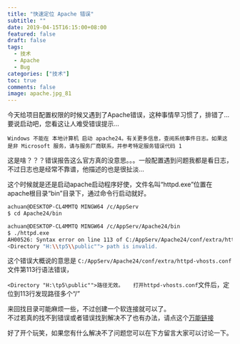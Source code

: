 ```yaml
---
title: "快速定位 Apache 错误"
subtitle: ""
date: 2019-04-15T16:15:00+08:00
featured: false
draft: false
tags:
  - 技术
  - Apache
  - Bug
categories: ["技术"]
toc: true
comments: false
image: apache.jpg_81
---
```

今天给项目配置权限的时候又遇到了Apache错误，这种事情早习惯了，排错了...要说启动吧，您看这让人难受错误提示...

    Windows 不能在 本地计算机 启动 apache24。有关更多信息，查阅系统事件日志。如果这是非 Microsoft 服务，请与服务厂商联系，并参考特定服务错误代码 1

这是啥？？？错误报告这么官方真的没意思。。。一般配置遇到问题我都是看日志，不过日志也是经常不靠谱，他描述的也是很扯淡...

这个时候就是还是启动apache启动程序好使，文件名叫“httpd.exe”位置在apache根目录“bin”目录下，通过命令行启动就好。

```bash
achuan@DESKTOP-CL4MMTQ MINGW64 /c/AppServ
$ cd Apache24/bin

achuan@DESKTOP-CL4MMTQ MINGW64 /c/AppServ/Apache24/bin
$ ./httpd.exe
AH00526: Syntax error on line 113 of C:/AppServ/Apache24/conf/extra/httpd-vhosts.conf:
<Directory "H:\\tp5\\public""> path is invalid.
```

这个错误大概说的意思是 `C:/AppServ/Apache24/conf/extra/httpd-vhosts.conf` 文件第113行语法错误，

`<Directory "H:\tp5\public"">路径无效。  
打开httpd-vhosts.conf`文件后，定位到113行发现路径多个“/”

来回找目录可能麻烦一些，不过创建一个软连接就可以了。  
不过若真的找不到错误或者错误找到解决不了也有办法，请点这个[万能链接][1]

好了开个玩笑，如果您有什么解决不了问题您可以在下方留言大家可以讨论一下。

[1]: https://www.google.com